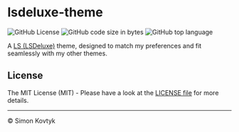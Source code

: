 # lsdeluxe-theme
![GitHub License](https://img.shields.io/github/license/simonkovtyk/lsdeluxe-theme)
![GitHub code size in bytes](https://img.shields.io/github/languages/code-size/simonkovtyk/lsdeluxe-theme)
![GitHub top language](https://img.shields.io/github/languages/top/simonkovtyk/lsdeluxe-theme)

A [LS (LSDeluxe)](https://github.com/lsd-rs/lsd) theme, designed to match my preferences and fit seamlessly with my other themes.

## License
The MIT License (MIT) - Please have a look at the [LICENSE file](https://github.com/simonkovtyk/lsdeluxe-theme/blob/main/LICENSE) for more details.

---

© Simon Kovtyk
